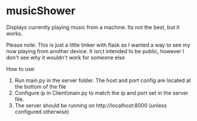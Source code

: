 # musicShower
Displays currently playing music from a machine.
Its not the best, but it works. 

Please note: This is just a little tinker with flask as I wanted a way to see my now playing from another device. It isn;t intended to be public, however I don't see why it wouldn't work for someone else

How to use:
1. Run main.py in the server folder. The host and port config are located at the bottom of the file
2. Configure ip in Client\main.py to match the ip and port set in the server file.
3. The server should be running on http://localhost:8000 (unless configured otherwise)
